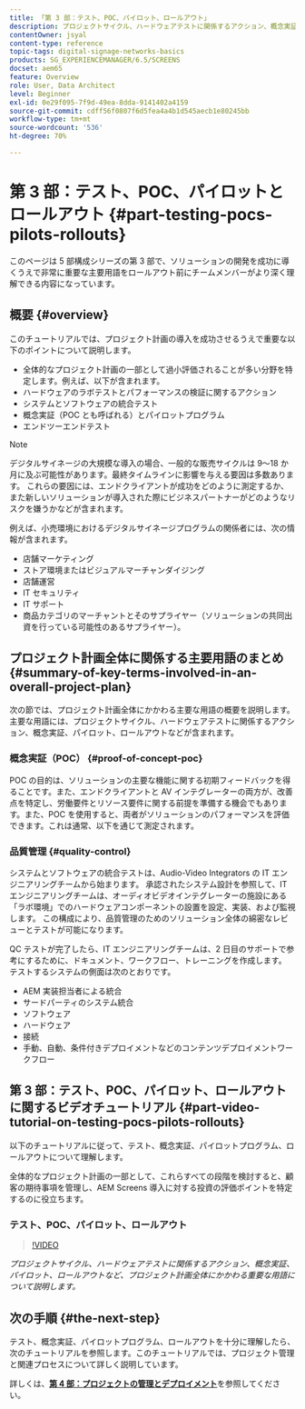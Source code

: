 ```yaml
---
title: 「第 3 部：テスト、POC、パイロット、ロールアウト」
description: プロジェクトサイクル、ハードウェアテストに関係するアクション、概念実証、パイロット、ロールアウトなど、プロジェクト計画全体にかかわる重要な用語について説明します。
contentOwner: jsyal
content-type: reference
topic-tags: digital-signage-networks-basics
products: SG_EXPERIENCEMANAGER/6.5/SCREENS
docset: aem65
feature: Overview
role: User, Data Architect
level: Beginner
exl-id: 0e29f095-7f9d-49ea-8dda-9141402a4159
source-git-commit: cdff56f0807f6d5fea4a4b1d545aecb1e80245bb
workflow-type: tm+mt
source-wordcount: '536'
ht-degree: 70%

---
```


# 第 3 部：テスト、POC、パイロットとロールアウト {#part-testing-pocs-pilots-rollouts}

このページは 5 部構成シリーズの第 3 部で、ソリューションの開発を成功に導くうえで非常に重要な主要用語をロールアウト前にチームメンバーがより深く理解できる内容になっています。

## 概要 {#overview}

このチュートリアルでは、プロジェクト計画の導入を成功させるうえで重要な以下のポイントについて説明します。

* 全体的なプロジェクト計画の一部として過小評価されることが多い分野を特定します。例えば、以下が含まれます。
* ハードウェアのラボテストとパフォーマンスの検証に関するアクション
* システムとソフトウェアの統合テスト
* 概念実証（POC とも呼ばれる）とパイロットプログラム
* エンドツーエンドテスト

>[!NOTE]
>
>デジタルサイネージの大規模な導入の場合、一般的な販売サイクルは 9～18 か月に及ぶ可能性があります。最終タイムラインに影響を与える要因は多数あります。 これらの要因には、エンドクライアントが成功をどのように測定するか、また新しいソリューションが導入された際にビジネスパートナーがどのようなリスクを嫌うかなどが含まれます。

例えば、小売環境におけるデジタルサイネージプログラムの関係者には、次の情報が含まれます。

* 店舗マーケティング
* ストア環境またはビジュアルマーチャンダイジング
* 店舗運営
* IT セキュリティ
* IT サポート
* 商品カテゴリのマーチャントとそのサプライヤー（ソリューションの共同出資を行っている可能性のあるサプライヤー）。

## プロジェクト計画全体に関係する主要用語のまとめ {#summary-of-key-terms-involved-in-an-overall-project-plan}

次の節では、プロジェクト計画全体にかかわる主要な用語の概要を説明します。主要な用語には、プロジェクトサイクル、ハードウェアテストに関係するアクション、概念実証、パイロット、ロールアウトなどが含まれます。

### 概念実証（POC） {#proof-of-concept-poc}

POC の目的は、ソリューションの主要な機能に関する初期フィードバックを得ることです。また、エンドクライアントと AV インテグレーターの両方が、改善点を特定し、労働要件とリソース要件に関する前提を準備する機会でもあります。また、POC を使用すると、両者がソリューションのパフォーマンスを評価できます。これは通常、以下を通じて測定されます。

### 品質管理 {#quality-control}

システムとソフトウェアの統合テストは、Audio-Video Integrators の IT エンジニアリングチームから始まります。 承認されたシステム設計を参照して、IT エンジニアリングチームは、オーディオビデオインテグレーターの施設にある「ラボ環境」でのハードウェアコンポーネントの設置を設定、実装、および監視します。 この構成により、品質管理のためのソリューション全体の綿密なレビューとテストが可能になります。

QC テストが完了したら、IT エンジニアリングチームは、2 日目のサポートで参考にするために、ドキュメント、ワークフロー、トレーニングを作成します。 テストするシステムの側面は次のとおりです。

* AEM 実装担当者による統合
* サードパーティのシステム統合
* ソフトウェア
* ハードウェア
* 接続
* 手動、自動、条件付きデプロイメントなどのコンテンツデプロイメントワークフロー

## 第 3 部：テスト、POC、パイロット、ロールアウトに関するビデオチュートリアル {#part-video-tutorial-on-testing-pocs-pilots-rollouts}

以下のチュートリアルに従って、テスト、概念実証、パイロットプログラム、ロールアウトについて理解します。

全体的なプロジェクト計画の一部として、これらすべての段階を検討すると、顧客の期待事項を管理し、AEM Screens 導入に対する投資の評価ポイントを特定するのに役立ちます。

### テスト、POC、パイロット、ロールアウト

>[!VIDEO](https://video.tv.adobe.com/v/28405)

*プロジェクトサイクル、ハードウェアテストに関係するアクション、概念実証、パイロット、ロールアウトなど、プロジェクト計画全体にかかわる重要な用語について説明します。*

## 次の手順 {#the-next-step}

テスト、概念実証、パイロットプログラム、ロールアウトを十分に理解したら、次のチュートリアルを参照します。このチュートリアルでは、プロジェクト管理と関連プロセスについて詳しく説明しています。

詳しくは、**[第 4 部：プロジェクトの管理とデプロイメント](project-management-and-deployment.md)**&#x200B;を参照してください。
